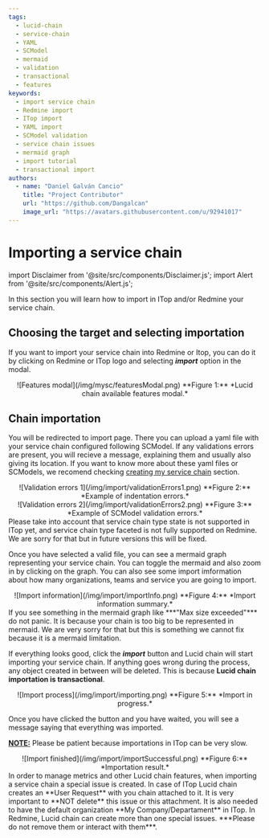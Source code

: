 ```yaml
---
tags:
  - lucid-chain
  - service-chain
  - YAML
  - SCModel
  - mermaid
  - validation
  - transactional
  - features
keywords:
  - import service chain
  - Redmine import
  - ITop import
  - YAML import
  - SCModel validation
  - service chain issues
  - mermaid graph
  - import tutorial
  - transactional import
authors: 
  - name: "Daniel Galván Cancio"
    title: "Project Contributor"
    url: "https://github.com/Dangalcan"
    image_url: "https://avatars.githubusercontent.com/u/92941017"
---
```


# Importing a service chain

import Disclaimer from '@site/src/components/Disclaimer.js';
import Alert from '@site/src/components/Alert.js';

In this section you will learn how to import in ITop and/or Redmine your service chain.

## Choosing the target and selecting importation

If you want to import your service chain into Redmine or Itop, you can do it by clicking on Redmine or ITop logo and selecting ***import*** option in the modal.

<div align="center">
![Features modal](/img/mysc/featuresModal.png)  
**Figure 1:** *Lucid chain available features modal.*
</div>

## Chain importation

You will be redirected to import page. There you can upload a yaml file with your service chain configured following SCModel. If any validations errors are present, you will recieve a message, explaining them and usually also giving its location. If you want to know more about these yaml files or SCModels, we recomend checking [creating my service chain](../Creating%20my%20service%20chain/Creating%20my%20service%20chain.md) section.

<div align="center">
![Validation errors 1](/img/import/validationErrors1.png)  
**Figure 2:** *Example of indentation errors.*
</div>

<div align="center">
![Validation errors 2](/img/import/validationErrors2.png)  
**Figure 3:** *Example of SCModel validation errors.*
</div>

<Alert>
Please take into account that service chain type state is not supported in ITop yet, and service chain type faceted is not fully supported on Redmine. We are sorry for that but in future versions this will be fixed.
</Alert>

Once you have selected a valid file, you can see a mermaid graph representing your service chain. You can toggle the mermaid and also zoom in by clicking on the graph. You can also see some import imformation about how many organizations, teams and service you are going to import.

<div align="center">
![Import information](/img/import/importInfo.png)  
**Figure 4:** *Import information summary.*
</div>

<Alert>
If you see something in the mermaid graph like ***"Max size exceeded"*** do not panic. It is because your chain is too big to be represented in mermaid. We are very sorry for that but this is something we cannot fix because it is a mermaid limitation.
</Alert>

If everything looks good, click the ***import*** button and Lucid chain will start importing your service chain. If anything goes wrong during the process, any object created in between will be deleted. This is because **Lucid chain importation is transactional**.

<div align="center">
![Import process](/img/import/importing.png)  
**Figure 5:** *Import in progress.*
</div>

Once you have clicked the button and you have waited, you will see a message saying that everything was imported.

<u>**NOTE:**</u> Please be patient because importations in ITop can be very slow.

<div align="center">
![Import finished](/img/import/importSuccessful.png)  
**Figure 6:** *Importation result.*
</div>

<Disclaimer>
In order to manage metrics and other Lucid chain features, when importing a service chain a special issue is created. In case of ITop Lucid chain creates an **User Request** with you chain attached to it. It is very important to **NOT delete** this issue or this attachment. It is also needed to have the default organization **My Company/Departament** in ITop. In Redmine, Lucid chain can create more than one special issues. ***Please do not remove them or interact with them***.
</Disclaimer>
